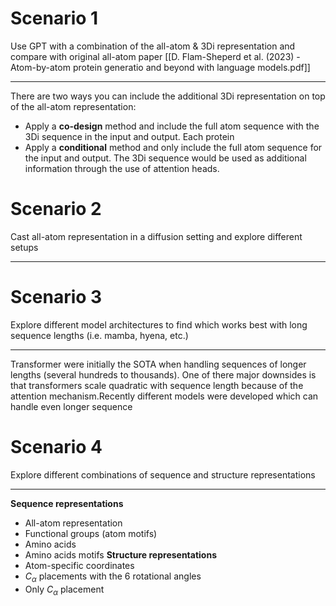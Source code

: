 # Scenario 1
Use GPT with a combination of the all-atom & 3Di representation and compare with original all-atom paper [[D. Flam-Sheperd et al. (2023) - Atom-by-atom protein generatio and beyond with language models.pdf]]
***
There are two ways you can include the additional 3Di representation on top of the all-atom representation:
- Apply a **co-design** method and include the full atom sequence with the 3Di sequence in the input and output. Each protein 
- Apply a **conditional** method and only include the full atom sequence for the input and output. The 3Di sequence would be used as additional information through the use of attention heads.

# Scenario 2
Cast all-atom representation in a diffusion setting and explore different setups
***

# Scenario 3
Explore different model architectures to find which works best with long sequence lengths (i.e. mamba, hyena, etc.)
***
Transformer were initially the SOTA when handling sequences of longer lengths (several hundreds to thousands). One of there major downsides is that transformers scale quadratic with sequence length because of the attention mechanism.Recently different models were developed which can handle even longer sequence 

# Scenario 4
Explore different combinations of sequence and structure representations
***
**Sequence representations**
- All-atom representation
- Functional groups (atom motifs)
- Amino acids
- Amino acids motifs
**Structure representations**
- Atom-specific coordinates
- $C_\alpha$ placements with the 6 rotational angles
- Only $C_\alpha$ placement